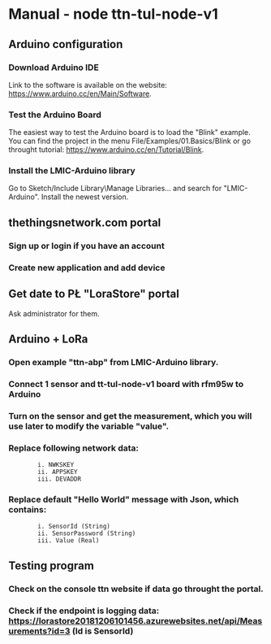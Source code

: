  # Manual - node ttn-tul-node-v1
 
 ## Arduino configuration
 ### Download Arduino IDE
 Link to the software is available on the website: https://www.arduino.cc/en/Main/Software.
 ### Test the Arduino Board 
 The easiest way to test the Arduino board is to load the "Blink" example.
 You can find the project in the menu File/Examples/01.Basics/Blink or go throught tutorial: https://www.arduino.cc/en/Tutorial/Blink.
 ### Install the LMIC-Arduino library 
 Go to Sketch/Include Library\Manage Libraries... and search for "LMIC-Arduino". Install the newest version.
 ## thethingsnetwork.com portal
 ### Sign up or login if you have an account
 ### Create new application and add device
 ## Get date to PŁ "LoraStore" portal
 Ask administrator for them.
 ## Arduino + LoRa
 ### Open example "ttn-abp" from LMIC-Arduino library.
 ### Connect 1 sensor and tt-tul-node-v1 board with rfm95w to Arduino
 ### Turn on the sensor and get the measurement, which you will use later to modify the variable "value".
 ### Replace following network data:
 			i. NWKSKEY
 			ii. APPSKEY
 			iii. DEVADDR
 ### Replace default "Hello World" message with Json, which contains:
 			i. SensorId (String)
 			ii. SensorPassword (String)
 			iii. Value (Real)
 ## Testing program
 ### Check on the console ttn website if data go throught the portal.
 ### Check if the endpoint is logging data: https://lorastore20181206101456.azurewebsites.net/api/Measurements?id=3 (Id is SensorId)

